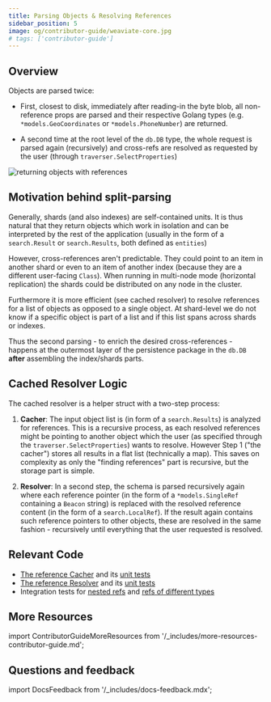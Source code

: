 ```yaml
---
title: Parsing Objects & Resolving References
sidebar_position: 5
image: og/contributor-guide/weaviate-core.jpg
# tags: ['contributor-guide']
---
```


## Overview

Objects are parsed twice:

* First, closest to disk, immediately after reading-in the byte blob, all
  non-reference props are parsed and their respective Golang types (e.g.
  `*models.GeoCoordinates` or `*models.PhoneNumber`) are returned.

* A second time at the root level of the `db.DB` type, the whole request is
  parsed again (recursively) and cross-refs are resolved as requested by the
  user (through `traverser.SelectProperties`)

![returning objects with references](/img/contributor-guide/weaviate-core/resolving.png "returning objects with references")

## Motivation behind split-parsing

Generally, shards (and also indexes) are self-contained units. It is thus
natural that they return objects which work in isolation and can be interpreted
by the rest of the application (usually in the form of a `search.Result` or
`search.Results`, both defined as `entities`)

However, cross-references aren't predictable. They could point to an item in
another shard or even to an item of another index (because they are a different
user-facing `Class`). When running in multi-node mode (horizontal replication)
the shards could be distributed on any node in the cluster.

Furthermore it is more efficient (see cached resolver) to resolve references
for a list of objects as opposed to a single object. At shard-level we do not
know if a specific object is part of a list and if this list spans across
shards or indexes.

Thus the second parsing - to enrich the desired cross-references - happens at
the outermost layer of the persistence package in the `db.DB` **after**
assembling the index/shards parts.

## Cached Resolver Logic

The cached resolver is a helper struct with a two-step process:

1. **Cacher**: The input object list is (in form of a `search.Results`) is analyzed for
   references. This is a recursive process, as each resolved references might
   be pointing to another object which the user (as specified through the
   `traverser.SelectProperties`) wants to resolve. However Step 1 ("the
   cacher") stores all results in a flat list (technically a map). This saves
   on complexity as only the "finding references" part is recursive, but the
   storage part is simple.

2. **Resolver**: In a second step, the schema is parsed recursively again where each
   reference pointer (in the form of a `*models.SingleRef` containing a
   `Beacon` string) is replaced with the resolved reference content (in the
   form of a `search.LocalRef`). If the result again contains such reference
   pointers to other objects, these are resolved in the same fashion -
   recursively until everything that the user requested is resolved.

## Relevant Code

* [The reference Cacher](https://github.com/weaviate/weaviate/blob/master/adapters/repos/db/refcache/cacher.go) and its [unit tests](https://github.com/weaviate/weaviate/blob/master/adapters/repos/db/refcache/cacher_test.go)
* [The reference Resolver](https://github.com/weaviate/weaviate/blob/master/adapters/repos/db/refcache/resolver.go) and its [unit tests](https://github.com/weaviate/weaviate/blob/master/adapters/repos/db/refcache/resolver_test.go)
* Integration tests for [nested refs](https://github.com/weaviate/weaviate/blob/master/adapters/repos/db/crud_references_integration_test.go) and [refs of different types](https://github.com/weaviate/weaviate/blob/master/adapters/repos/db/crud_references_multiple_types_integration_test.go)

## More Resources

import ContributorGuideMoreResources from '/_includes/more-resources-contributor-guide.md';

<ContributorGuideMoreResources />

## Questions and feedback

import DocsFeedback from '/_includes/docs-feedback.mdx';

<DocsFeedback/>